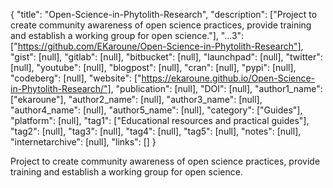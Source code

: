 {
  "title": "Open-Science-in-Phytolith-Research",
  "description": ["Project to create community awareness of open science practices, provide training and establish a working group for open science."],
  "...3": ["https://github.com/EKaroune/Open-Science-in-Phytolith-Research"],
  "gist": [null],
  "gitlab": [null],
  "bitbucket": [null],
  "launchpad": [null],
  "twitter": [null],
  "youtube": [null],
  "blogpost": [null],
  "cran": [null],
  "pypi": [null],
  "codeberg": [null],
  "website": ["https://ekaroune.github.io/Open-Science-in-Phytolith-Research/"],
  "publication": [null],
  "DOI": [null],
  "author1_name": ["ekaroune"],
  "author2_name": [null],
  "author3_name": [null],
  "author4_name": [null],
  "author5_name": [null],
  "category": ["Guides"],
  "platform": [null],
  "tag1": ["Educational resources and practical guides"],
  "tag2": [null],
  "tag3": [null],
  "tag4": [null],
  "tag5": [null],
  "notes": [null],
  "internetarchive": [null],
  "links": []
}

<!-- Generated by csv2md.R – do not edit by hand -->

Project to create community awareness of open science practices, provide training and establish a working group for open science.